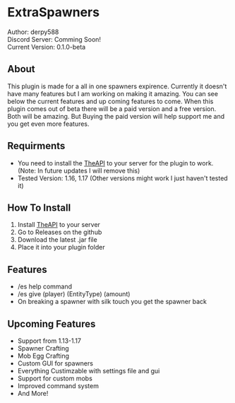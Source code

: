 # ExtraSpawners
Author: derpy588  
Discord Server: Comming Soon!  
Current Version: 0.1.0-beta
## About
This plugin is made for a all in one spawners expirence. Currently it doesn't have many features but I am working on making it amazing. You can see below the current features and up coming features to come. When this plugin comes out of beta there will be a paid version and a free version. Both will be amazing. But Buying the paid version will help support me and you get even more features.

## Requirments
- You need to install the [TheAPI](https://www.spigotmc.org/resources/✅-theapi-✅-1-7-10-latest.72679/) to your server for the plugin to work. (Note: In future updates I will remove this)
- Tested Version: 1.16, 1.17 (Other versions might work I just haven't tested it)

## How To Install
1. Install [TheAPI](https://www.spigotmc.org/resources/✅-theapi-✅-1-7-10-latest.72679/) to your server
2. Go to Releases on the github
3. Download the latest .jar file
4. Place it into your plugin folder

## Features
- /es help command
- /es give (player) (EntityType) (amount)
- On breaking a spawner with silk touch you get the spawner back

## Upcoming Features
- Support from 1.13-1.17
- Spawner Crafting
- Mob Egg Crafting
- Custom GUI for spawners
- Everything Custimzable with settings file and gui
- Support for custom mobs
- Improved command system
- And More!
